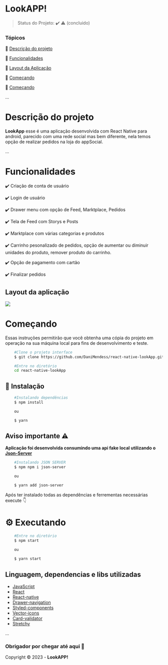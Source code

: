 <h1>   
   LookAPP!
</h1>

> Status do Projeto: :heavy_check_mark: :warning: (concluido)


### Tópicos

:small_blue_diamond: [Descrição do projeto](#Descrição-do-projeto)

:small_blue_diamond: [Funcionalidades](#Funcionalidades)

:small_blue_diamond: [Layout da Aplicação](#Layout-da-aplicação)

:small_blue_diamond: [Começando](#Começando)

:small_blue_diamond: [Começando](#Linguagem-dependencias-e-libs-utilizadas)

...

# Descrição do projeto 

**LookApp** esse é uma aplicação desenvolvida com React Native para android, parecido com uma rede social mas bem diferente, nela temos opção de realizar pedidos na loja do appSocial. 

...

# Funcionalidades

:heavy_check_mark: Criação de conta de usuário

:heavy_check_mark: Login de usuário

:heavy_check_mark: Drawer menu com opção de Feed, Marktplace, Pedidos

:heavy_check_mark: Tela de Feed com Storys e Posts

:heavy_check_mark: Marktplace com várias categorias e produtos

:heavy_check_mark: Carrinho pesonalizado de pedidos, opção de aumentar ou diminuir unidades do produto, remover produto do carrinho.

:heavy_check_mark: Opção de pagamento com cartão

:heavy_check_mark: Finalizar pedidos 


## Layout da aplicação

<img src="src/readme/lookAPP.gif">

# Começando 

<p>Essas instruções permitirão que você obtenha uma cópia do projeto em operação na sua máquina local para fins de desenvolvimento e teste.</p>


```bash
    #Clone o projeto interface
    $ git clone https://github.com/DaniMendess/react-native-lookApp.git
```

```bash
    #Entre no diretório
    cd react-native-lookApp
```
## 🔧 Instalação
```bash
    #Instalando dependências
    $ npm install

    ou 

    $ yarn  
```

## Aviso importante :warning:

**Aplicação foi desenvolvida consumindo uma api fake local utilizando o [Json-Server](https://www.npmjs.com/package/json-server)**

```bash
    #Instalando JSON SERVER
    $ npm npm i json-server

    ou 

    $ yarn add json-server
```


<p>Após ter instalado todas as dependências e ferrementas necessárias execute 👇</p>

# ⚙️ Executando

```bash
    #Entre no diretório
    $ npm start

    ou 
    
    $ yarn start
```

## Linguagem, dependencias e libs utilizadas 

- [JavaScript](https://developer.mozilla.org/pt-BR/docs/Web/JavaScript)
- [React](https://react.dev) 
- [React-native](https://reactnative.dev)
- [Drawer-navigation](https://reactnavigation.org/docs/drawer-based-navigation/)
- [Styled-components](https://styled-components.com)
- [Vector-icons](https://github.com/oblador/react-native-vector-icons)
- [Card-validator](https://www.npmjs.com/package/card-validator)
- [Stretchy](https://github.com/hamidhadi/react-native-stretchy)


...


### Obrigador por chegar até aqui 🤘

Copyright :copyright: 2023 - **LookAPP!**








